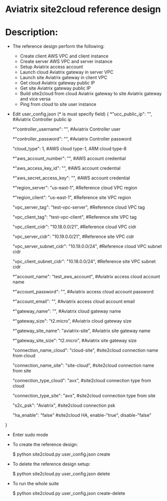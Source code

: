 Aviatrix site2cloud reference design
================================================================================


Description:
================================================================================

* The reference design perform the following:
    + Create client AWS VPC and client instance
    + Create server AWS VPC and server instance
    + Setup Aviatrix access account
    + Launch cloud Aviatrix gateway in server VPC
    + Launch site Aviatrix gateway in client VPC
    + Get cloud Aviatrix gateway public IP
    + Get site Aviatrix gateway public IP
    + Build site2cloud from cloud Aviatrix gateway to site Aviatrix gateway and vice versa
    + Ping from cloud to site user instance
    
* Edit user_config.json (* is must specify field)
{
  *"ucc_public_ip": "",                         #Aviatrix Controller public ip

  *"controller_username": "",                   #Aviatrix Controller user

  *"controller_password": "",                   #Aviatrix Controller password

  "cloud_type": 1,                              #AWS cloud type-1, ARM cloud type-8

  *"aws_account_number": "",                    #AWS account credential

  *"aws_access_key_id": "",                     #AWS account credential

  *"aws_secret_access_key": "",                 #AWS account credential

  *"region_server": "us-east-1",                #Reference cloud VPC region

  *"region_client": "us-east-1",                #Reference site VPC region

  "vpc_server_tag": "test-vpc-server",          #Reference cloud VPC tag

  "vpc_client_tag": "test-vpc-client",          #Reference site VPC tag

  "vpc_client_cidr": "10.18.0.0/21",            #Reference cloud VPC cidr

  "vpc_server_cidr": "10.19.0.0/21",            #Reference site VPC cidr

  "vpc_server_subnet_cidr": "10.19.0.0/24",     #Reference cloud VPC subnet cidr

  "vpc_client_subnet_cidr": "10.18.0.0/24",     #Reference site VPC subnet cidr

  *"account_name": "test_aws_account",          #Aviatrix access cloud account name

  *"account_password": "",                      #Aviatrix access cloud account password

  *"account_email": "",                         #Aviatrix access cloud account email

  *"gateway_name": "",                          #Aviatrix cloud gateway name

  *"gateway_size": "t2.micro",                  #Aviatrix cloud gateway size

  *"gateway_site_name": "aviatrix-site", 	#Aviatrix site gateway name

  *"gateway_site_size": "t2.micro",		#Aviatrix site gateway size

  "connection_name_cloud": "cloud-site",	#site2cloud connection name from cloud

  "connection_name_site": "site-cloud",		#site2cloud connection name from site

  "connection_type_cloud": "avx",		#site2cloud connection type from cloud

  "connection_type_site": "avx",		#site2cloud connection type from site

  "s2c_psk": "Aviatrix",			#site2cloud connection psk

  "ha_enable": "false"				#site2cloud HA, enable-"true", disable-"false"

}

* Enter sudo mode 

* To create the reference design:

    $ python site2cloud.py user_config.json create

* To delete the reference design setup:

    $ python site2cloud.py user_config.json delete

* To run the whole suite

    $ python site2cloud.py user_config.json create-delete


